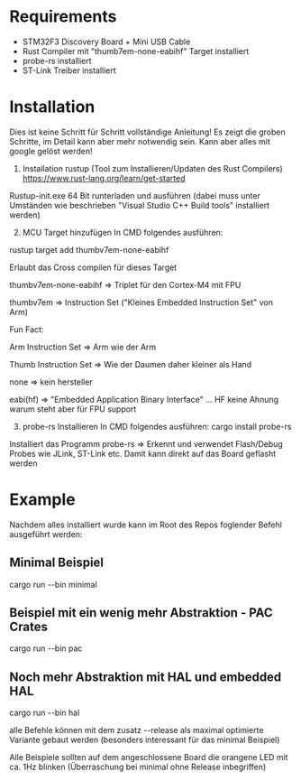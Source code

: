 # Requirements
- STM32F3 Discovery Board + Mini USB Cable
- Rust Compiler mit "thumb7em-none-eabihf" Target installiert
- probe-rs installiert
- ST-Link Treiber installiert

# Installation

Dies ist keine Schritt für Schritt vollständige Anleitung! Es zeigt die groben Schritte, im Detail kann aber mehr notwendig sein. Kann aber alles mit google gelöst werden!

1) Installation rustup (Tool zum Installieren/Updaten des Rust Compilers)
https://www.rust-lang.org/learn/get-started 

Rustup-init.exe 64 Bit runterladen und ausführen (dabei muss unter Umständen wie beschrieben "Visual Studio C++ Build tools" installiert werden)

2) MCU Target hinzufügen
In CMD folgendes ausführen:

rustup target add thumbv7em-none-eabihf 

Erlaubt das Cross compilen für dieses Target

thumbv7em-none-eabihf => Triplet für den Cortex-M4 mit FPU

thumbv7em => Instruction Set ("Kleines Embedded Instruction Set" von Arm)

Fun Fact:

Arm Instruction Set => Arm wie der Arm

Thumb Instruction Set => Wie der Daumen daher kleiner als Hand

none => kein hersteller

eabi(hf) => "Embedded Application Binary Interface" ... HF keine Ahnung warum steht aber für FPU support

3) probe-rs Installieren
In CMD folgendes ausführen:
cargo install probe-rs

Installiert das Programm probe-rs => Erkennt und verwendet Flash/Debug Probes wie JLink, ST-Link etc.
Damit kann direkt auf das Board geflasht werden

# Example

Nachdem alles installiert wurde kann im Root des Repos foglender Befehl ausgeführt werden:

## Minimal Beispiel
cargo run --bin minimal
## Beispiel mit ein wenig mehr Abstraktion - PAC Crates
cargo run --bin pac
## Noch mehr Abstraktion mit HAL und embedded HAL
cargo run --bin hal

alle Befehle können mit dem zusatz --release als maximal optimierte Variante gebaut werden (besonders interessant für das minimal Beispiel)



Alle Beispiele sollten auf dem angeschlossene Board die orangene LED mit ca. 1Hz blinken (Überraschung bei minimal ohne Release inbegriffen)
